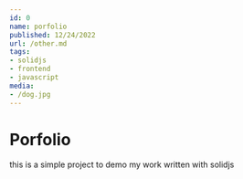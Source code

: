 ```yaml
---
id: 0
name: porfolio
published: 12/24/2022
url: /other.md
tags:
- solidjs
- frontend
- javascript
media:
- /dog.jpg
---
```

# Porfolio
this is a simple project to demo my work written with solidjs
